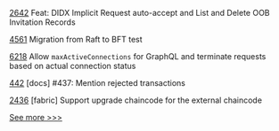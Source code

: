 
[2642](https://github.com/hyperledger/aries-cloudagent-python/pull/2642) Feat: DIDX Implicit Request auto-accept and List and Delete OOB Invitation Records

[4561](https://github.com/hyperledger/fabric/pull/4561) Migration from Raft to BFT test

[6218](https://github.com/hyperledger/besu/pull/6218) Allow `maxActiveConnections` for GraphQL and terminate requests based on actual connection status

[442](https://github.com/hyperledger/iroha-2-docs/pull/442) [docs] #437: Mention rejected transactions

[2436](https://github.com/hyperledger/bevel/pull/2436) [fabric] Support upgrade chaincode for the external chaincode


[See more >>>](https://start-here.hyperledger.org/pull-requests)
